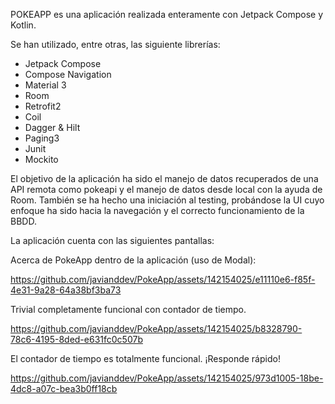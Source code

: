 POKEAPP es una aplicación realizada enteramente con Jetpack Compose y Kotlin.

Se han utilizado, entre otras, las siguiente librerías:
- Jetpack Compose
- Compose Navigation
- Material 3
- Room
- Retrofit2
- Coil
- Dagger & Hilt
- Paging3
- Junit
- Mockito

El objetivo de la aplicación ha sido el manejo de datos recuperados de una API remota como pokeapi y el manejo de datos desde local con la ayuda de Room. También se ha hecho una iniciación al testing, probándose la UI cuyo enfoque ha sido hacia la navegación y el correcto funcionamiento de la BBDD.

La aplicación cuenta con las siguientes pantallas:

Acerca de PokeApp dentro de la aplicación (uso de Modal):


https://github.com/javianddev/PokeApp/assets/142154025/e11110e6-f85f-4e31-9a28-64a38bf3ba73

Trivial completamente funcional con contador de tiempo.


https://github.com/javianddev/PokeApp/assets/142154025/b8328790-78c6-4195-8ded-e631fc0c507b



El contador de tiempo es totalmente funcional. ¡Responde rápido!


https://github.com/javianddev/PokeApp/assets/142154025/973d1005-18be-4dc8-a07c-bea3b0ff18cb






